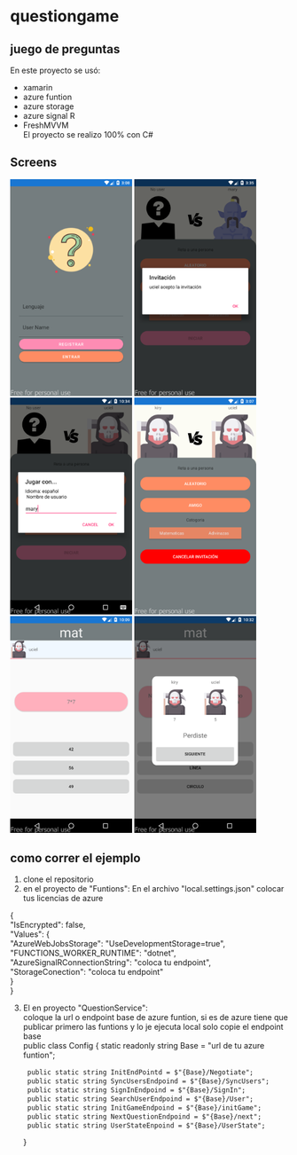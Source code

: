 # questiongame
<h2>juego de preguntas</h2> 

En este proyecto se usó:

* xamarin
* azure funtion 
* azure storage
* azure signal R
* FreshMVVM <br />
El proyecto se realizo 100% con C#
## Screens ##
<img src="Imgs/img3.png" width="220" /> <img src="Imgs/img5.png" width="220" />
 <img src="Imgs/img6.png" width="220" /> <img src="Imgs/img2.png" width="220" />
<img src="Imgs/img1.png" width="220" />
<img src="Imgs/img4.png" width="220" />

## como correr el ejemplo ##
1. clone el repositorio 
2. en el proyecto de "Funtions":
 En el archivo "local.settings.json" colocar tus licencias de azure <br />
 
 { <br />
  "IsEncrypted": false, <br />
  "Values": { <br /> 
    "AzureWebJobsStorage": "UseDevelopmentStorage=true", <br /> 
    "FUNCTIONS_WORKER_RUNTIME": "dotnet", <br />
    "AzureSignalRConnectionString": "coloca tu endpoint", <br /> 
    "StorageConection": "coloca tu endpoint" <br /> 
  } <br /> 
} <br /> 

3. El en proyecto "QuestionService": <br /> 
coloque la url o endpoint base de azure funtion, si es de azure tiene que publicar primero las funtions y lo je ejecuta local solo copie el endpoint base  <br /> 
 public class Config 
    {
        static readonly string Base = "url de tu azure funtion"; 

        public static string InitEndPointd = $"{Base}/Negotiate";
        public static string SyncUsersEndpoind = $"{Base}/SyncUsers";
        public static string SignInEndpoind = $"{Base}/SignIn";
        public static string SearchUserEndpoind = $"{Base}/User";
        public static string InitGameEndpoind = $"{Base}/initGame";
        public static string NextQuestionEndpoind = $"{Base}/next";
        public static string UserStateEnpoind = $"{Base}/UserState";
    }








